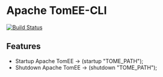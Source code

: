 # Apache TomEE-CLI

[![Build Status](https://travis-ci.org/danielsoro/tomee-cli.svg)](https://travis-ci.org/danielsoro/tomee-cli)

## Features
- Startup Apache TomEE -> (startup "TOME_PATH");
- Shutdown Apache TomEE -> (shutdown "TOME_PATH");
